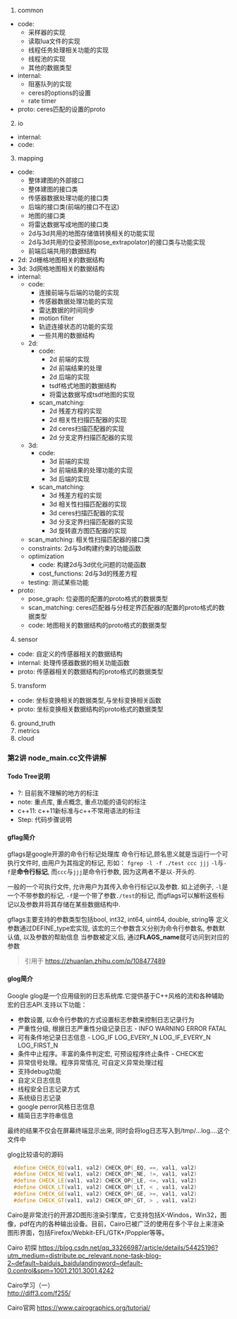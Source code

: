 
1. common
  - code:
    - 采样器的实现
    - 读取lua文件的实现
    - 线程任务处理相关功能的实现
    - 线程池的实现
    - 其他的数据类型
  - internal:
    - 阻塞队列的实现
    - ceres的options的设置
    - rate timer
  - proto: ceres匹配的设置的proto
2. io
  - internal:
  - code:
3. mapping
  - code: 
    - 整体建图的外部接口
    - 整体建图的接口类
    - 传感器数据处理功能的接口类
    - 后端的接口类(前端的接口不在这)
    - 地图的接口类
    - 将雷达数据写成地图的接口类
    - 2d与3d共用的地图存储值转换相关的功能实现
    - 2d与3d共用的位姿预测(pose_extrapolator)的接口类与功能实现
    - 前端后端共用的数据结构
  - 2d: 2d栅格地图相关的数据结构
  - 3d: 3d网格地图相关的数据结构
  - internal:
    - code: 
      - 连接前端与后端的功能的实现
      - 传感器数据处理功能的实现
      - 雷达数据的时间同步
      - motion filter
      - 轨迹连接状态的功能的实现
      - 一些共用的数据结构
    - 2d:
      - code:
        - 2d 前端的实现
        - 2d 前端结果的处理
        - 2d 后端的实现
        - tsdf格式地图的数据结构
        - 将雷达数据写成tsdf地图的实现
      - scan_matching:
        - 2d 残差方程的实现
        - 2d 相关性扫描匹配器的实现
        - 2d ceres扫描匹配器的实现
        - 2d 分支定界扫描匹配器的实现
    - 3d:
      - code:
        - 3d 前端的实现
        - 3d 前端结果的处理功能的实现
        - 3d 后端的实现
      - scan_matching:
        - 3d 残差方程的实现
        - 3d 相关性扫描匹配器的实现
        - 3d ceres扫描匹配器的实现
        - 3d 分支定界扫描匹配器的实现
        - 3d 旋转直方图匹配器的实现
    - scan_matching: 相关性扫描匹配器的接口类
    - constraints: 2d与3d构建约束的功能函数
    - optimization
      - code: 构建2d与3d优化问题的功能函数
      - cost_functions: 2d与3d的残差方程
    - testing: 测试某些功能
  - proto:
    - pose_graph: 位姿图的配置的proto格式的数据类型
    - scan_matching: ceres匹配器与分枝定界匹配器的配置的proto格式的数据类型
    - code: 地图相关的数据结构的proto格式的数据类型
4. sensor
 - code: 自定义的传感器相关的数据结构
 - internal: 处理传感器数据的相关功能函数
 - proto: 传感器相关的数据结构的proto格式的数据类型
5. transform
 - code: 坐标变换相关的数据类型,与坐标变换相关函数
 - proto: 坐标变换相关数据结构的proto格式的数据类型
6. ground_truth
7. metrics
8. cloud

### 第2讲 node_main.cc文件讲解

#### Todo Tree说明

- ?: 目前我不理解的地方的标注
- note: 重点库, 重点概念, 重点功能的语句的标注
- c++11: c++11新标准与c++不常用语法的标注
- Step: 代码步骤说明

#### gflag简介
gflags是google开源的命令行标记处理库
命令行标记,顾名思义就是当运行一个可执行文件时, 由用户为其指定的标记, 形如：
`fgrep -l -f ./test ccc jjj`
`-l`与`-f`是**命令行标记**, 而`ccc`与`jjj`是命令行参数, 因为这两者不是以`-`开头的.

一般的一个可执行文件, 允许用户为其传入命令行标记以及参数.
如上述例子, `-l`是一个不带参数的标记, `-f`是一个带了参数`./test`的标记, 而gflags可以解析这些标记以及参数并将其存储在某些数据结构中.

gflags主要支持的参数类型包括bool, int32, int64, uint64, double, string等
定义参数通过DEFINE_type宏实现, 该宏的三个参数含义分别为命令行参数名, 参数默认值, 以及参数的帮助信息
当参数被定义后, 通过**FLAGS_name**就可访问到对应的参数

> 引用于 https://zhuanlan.zhihu.com/p/108477489

#### glog简介

Google glog是一个应用级别的日志系统库.它提供基于C++风格的流和各种辅助宏的日志API.支持以下功能：
- 参数设置, 以命令行参数的方式设置标志参数来控制日志记录行为
- 严重性分级, 根据日志严重性分级记录日志 - INFO WARNING ERROR FATAL
- 可有条件地记录日志信息 - LOG_IF LOG_EVERY_N LOG_IF_EVERY_N LOG_FIRST_N
- 条件中止程序。丰富的条件判定宏, 可预设程序终止条件 - CHECK宏
- 异常信号处理。程序异常情况, 可自定义异常处理过程
- 支持debug功能 
- 自定义日志信息
- 线程安全日志记录方式
- 系统级日志记录
- google perror风格日志信息
- 精简日志字符串信息

最终的结果不仅会在屏幕终端显示出来, 同时会将log日志写入到/tmp/<program name>.<hostname>.<user name>.log.<severity level>.<date>.<time>.<pid>这个文件中

glog比较语句的源码

```c++
  #define CHECK_EQ(val1, val2) CHECK_OP(_EQ, ==, val1, val2)
  #define CHECK_NE(val1, val2) CHECK_OP(_NE, !=, val1, val2)
  #define CHECK_LE(val1, val2) CHECK_OP(_LE, <=, val1, val2)
  #define CHECK_LT(val1, val2) CHECK_OP(_LT, < , val1, val2)
  #define CHECK_GE(val1, val2) CHECK_OP(_GE, >=, val1, val2)
  #define CHECK_GT(val1, val2) CHECK_OP(_GT, > , val1, val2)
```

Cairo是非常流行的开源2D图形渲染引擎库，它支持包括X-Windos，Win32，图像，pdf在内的各种输出设备。目前，Cairo已被广泛的使用在多个平台上来渲染图形界面，包括Firefox/Webkit-EFL/GTK+/Poppler等等。 

Cairo 初探
https://blog.csdn.net/qq_33266987/article/details/54425196?utm_medium=distribute.pc_relevant.none-task-blog-2~default~baidujs_baidulandingword~default-0.control&spm=1001.2101.3001.4242

Cairo学习（一）  
http://diff3.com/f255/

Cairo官网 
https://www.cairographics.org/tutorial/